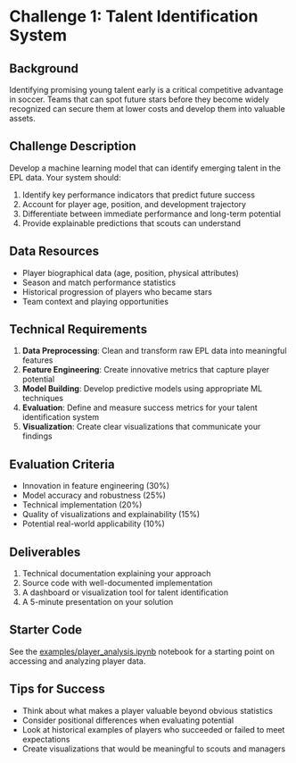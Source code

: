 # Challenge 1: Talent Identification System

## Background
Identifying promising young talent early is a critical competitive advantage in soccer. Teams that can spot future stars before they become widely recognized can secure them at lower costs and develop them into valuable assets.

## Challenge Description
Develop a machine learning model that can identify emerging talent in the EPL data. Your system should:

1. Identify key performance indicators that predict future success
2. Account for player age, position, and development trajectory
3. Differentiate between immediate performance and long-term potential
4. Provide explainable predictions that scouts can understand

## Data Resources
- Player biographical data (age, position, physical attributes)
- Season and match performance statistics
- Historical progression of players who became stars
- Team context and playing opportunities

## Technical Requirements
1. **Data Preprocessing**: Clean and transform raw EPL data into meaningful features
2. **Feature Engineering**: Create innovative metrics that capture player potential
3. **Model Building**: Develop predictive models using appropriate ML techniques
4. **Evaluation**: Define and measure success metrics for your talent identification system
5. **Visualization**: Create clear visualizations that communicate your findings

## Evaluation Criteria
- Innovation in feature engineering (30%)
- Model accuracy and robustness (25%)
- Technical implementation (20%)
- Quality of visualizations and explainability (15%)
- Potential real-world applicability (10%)

## Deliverables
1. Technical documentation explaining your approach
2. Source code with well-documented implementation
3. A dashboard or visualization tool for talent identification
4. A 5-minute presentation on your solution

## Starter Code
See the [examples/player_analysis.ipynb](../examples/player_analysis.ipynb) notebook for a starting point on accessing and analyzing player data.

## Tips for Success
- Think about what makes a player valuable beyond obvious statistics
- Consider positional differences when evaluating potential
- Look at historical examples of players who succeeded or failed to meet expectations
- Create visualizations that would be meaningful to scouts and managers